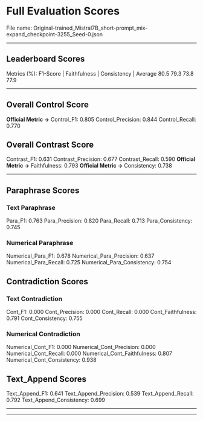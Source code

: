 # Full Evaluation Scores

File name: Original-trained_Mistral7B_short-prompt_mix-expand_checkpoint-3255_Seed-0.json


---

## Leaderboard Scores

Metrics (%): F1-Score | Faithfulness | Consistency | Average
                80.5        79.3          73.8        77.9

---

## Overall Control Score

**Official Metric ->** Control_F1: 0.805
Control_Precision: 0.844
Control_Recall: 0.770

## Overall Contrast Score

Contrast_F1: 0.631
Contrast_Precision: 0.677
Contrast_Recall: 0.590
**Official Metric ->** Faithfulness: 0.793
**Official Metric ->** Consistency: 0.738

---


## Paraphrase Scores


### Text Paraphrase

Para_F1: 0.763
Para_Precision: 0.820
Para_Recall: 0.713
Para_Consistency: 0.745


### Numerical Paraphrase

Numerical_Para_F1: 0.678
Numerical_Para_Precision: 0.637
Numerical_Para_Recall: 0.725
Numerical_Para_Consistency: 0.754


## Contradiction Scores


### Text Contradiction

Cont_F1: 0.000
Cont_Precision: 0.000
Cont_Recall: 0.000
Cont_Faithfulness: 0.791
Cont_Consistency: 0.755


### Numerical Contradiction

Numerical_Cont_F1: 0.000
Numerical_Cont_Precision: 0.000
Numerical_Cont_Recall: 0.000
Numerical_Cont_Faithfulness: 0.807
Numerical_Cont_Consistency: 0.938


## Text_Append Scores

Text_Append_F1: 0.641
Text_Append_Precision: 0.539
Text_Append_Recall: 0.792
Text_Append_Consistency: 0.699

---


---

